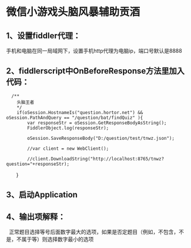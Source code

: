 # 微信小游戏头脑风暴辅助贡酒

## 1、设置fiddler代理：
 手机和电脑在同一局域网下，设置手机http代理为电脑ip，端口号默认是8888
## 2、fiddlerscript中OnBeforeResponse方法里加入代码：
      /**
        头脑王者
        */
        if(oSession.HostnameIs("question.hortor.net") && oSession.PathAndQuery == "/question/bat/findQuiz" ){
            var responseStr = oSession.GetResponseBodyAsString();
            FiddlerObject.log(responseStr);
            
            oSession.SaveResponseBody("D:/question/test/tnwz.json");
            
            //var client = new WebClient();
            
            //client.DownloadString("http://localhost:8765/tnwz?question="+responseStr);
        
        }
## 3、启动Application
## 4、输出项解释：
   正常题目选择等号后面数字最大的选项，如果是否定题目（例如，不包含，不是，不属于等）则选择数字最小的选项

